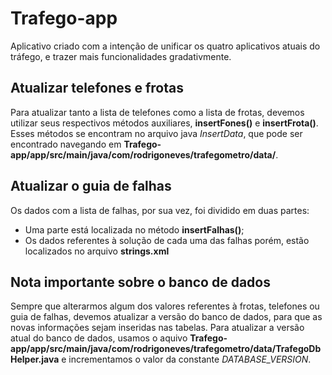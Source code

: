 # Trafego-app

Aplicativo criado com a intenção de unificar os quatro aplicativos atuais do tráfego, e trazer mais funcionalidades gradativmente.
## Atualizar telefones e frotas
Para atualizar tanto a lista de telefones como a lista de frotas, devemos utilizar seus respectivos métodos auxiliares, **insertFones()** e **insertFrota()**.
Esses métodos se encontram no arquivo java *InsertData*, que pode ser encontrado navegando em **Trafego-app/app/src/main/java/com/rodrigoneves/trafegometro/data/**.
## Atualizar o guia de falhas
Os dados com a lista de falhas, por sua vez, foi dividido em duas partes:
* Uma parte está localizada no método **insertFalhas()**;
* Os dados referentes à solução de cada uma das falhas porém, estão localizados no arquivo **strings.xml** 
## Nota importante sobre o banco de dados
Sempre que alterarmos algum dos valores referentes à frotas, telefones ou guia de falhas, devemos atualizar a versão do banco de dados, para que as novas informações sejam inseridas nas tabelas.
Para atualizar a versão atual do banco de dados, usamos o aquivo **Trafego-app/app/src/main/java/com/rodrigoneves/trafegometro/data/TrafegoDbHelper.java** e incrementamos o valor da constante *DATABASE_VERSION*.
